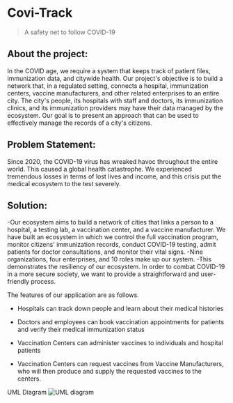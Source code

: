 # Covi-Track
>A safety net to follow COVID-19

## About the project: 

In the COVID age, we require a system that keeps track of patient files, immunization data, and citywide health. Our project's objective is to build a network that, in a regulated setting, connects a hospital, immunization centers, vaccine manufacturers, and other related enterprises to an entire city. The city's people, its hospitals with staff and doctors, its immunization clinics, and its immunization providers may have their data managed by the ecosystem. Our goal is to present an approach that can be used to effectively manage the records of a city's citizens.


## Problem Statement:

Since 2020, the COVID-19 virus has wreaked havoc throughout the entire world. This caused a global health catastrophe. We experienced tremendous losses in terms of lost lives and income, and this crisis put the medical ecosystem to the test severely.


## Solution:


-Our ecosystem aims to build a network of cities that links a person to a hospital, a testing lab, a vaccination center, and a vaccine manufacturer. We have built an ecosystem in which we control the full vaccination program, monitor citizens' immunization records, conduct COVID-19 testing, admit patients for doctor consultations, and monitor their vital signs.
-Nine organizations, four enterprises, and 10 roles make up our system.
-This demonstrates the resiliency of our ecosystem. In order to combat COVID-19 in a more secure society, we want to provide a straightforward and user-friendly process.


The features of our application are as follows.
- Hospitals can track down people and learn about their medical histories

- Doctors and employees can book vaccination appointments for patients and verify their medical immunization status 

- Vaccination Centers can administer vaccines to individuals and hospital patients

- Vaccination Centers can request vaccines from Vaccine Manufacturers, who will then produce and supply the requested vaccines to the centers.

UML Diagram
![UML diagram](https://user-images.githubusercontent.com/53735437/224517063-271702aa-f4a1-4ede-9033-6bb5d488e7ba.jpeg)



